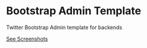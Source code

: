 # Bootstrap Admin Template

Twitter Bootstrap Admin template for backends

[See Screenshots][1]


  [1]: http://sarfraznawaz.wordpress.com/2013/01/26/free-bootstrap-admin-template/